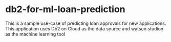 # db2-for-ml-loan-prediction
This is a sample use-case of predicting loan approvals for new applications. This application uses Db2 on Cloud as the data source and watson studion as the machine learning tool
